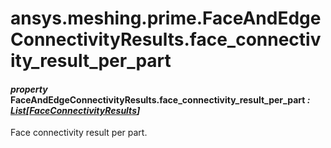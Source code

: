 # ansys.meshing.prime.FaceAndEdgeConnectivityResults.face_connectivity_result_per_part

<a id="ansys.meshing.prime.FaceAndEdgeConnectivityResults.face_connectivity_result_per_part"></a>

#### *property* FaceAndEdgeConnectivityResults.face_connectivity_result_per_part *: [List](https://docs.python.org/3.11/library/typing.html#typing.List)[[FaceConnectivityResults](ansys.meshing.prime.FaceConnectivityResults.md#ansys.meshing.prime.FaceConnectivityResults)]*

Face connectivity result per part.

<!-- !! processed by numpydoc !! -->
